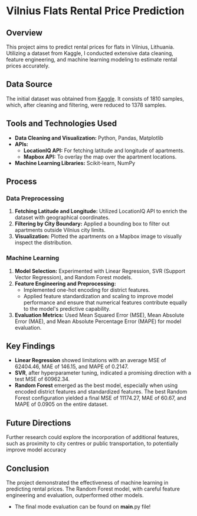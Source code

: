 # Vilnius Flats Rental Price Prediction

## Overview
This project aims to predict rental prices for flats in Vilnius, Lithuania. Utilizing a dataset from Kaggle, I conducted extensive data cleaning, feature engineering, and machine learning modeling to estimate rental prices accurately.

## Data Source
The initial dataset was obtained from [Kaggle](https://www.kaggle.com/datasets/martynasvarnas/vilnius-flats-for-rent). It consists of 1810 samples, which, after cleaning and filtering, were reduced to 1378 samples.

## Tools and Technologies Used
- **Data Cleaning and Visualization:** Python, Pandas, Matplotlib
- **APIs:**
  - **LocationIQ API:** For fetching latitude and longitude of apartments.
  - **Mapbox API:** To overlay the map over the apartment locations.
- **Machine Learning Libraries:** Scikit-learn, NumPy

## Process

### Data Preprocessing
1. **Fetching Latitude and Longitude:** Utilized LocationIQ API to enrich the dataset with geographical coordinates.
2. **Filtering by City Boundary:** Applied a bounding box to filter out apartments outside Vilnius city limits.
3. **Visualization:** Plotted the apartments on a Mapbox image to visually inspect the distribution.

### Machine Learning
1. **Model Selection:** Experimented with Linear Regression, SVR (Support Vector Regression), and Random Forest models.
2. **Feature Engineering and Preprocessing:**
    - Implemented one-hot encoding for district features.
    - Applied feature standardization and scaling to improve model performance and ensure that numerical features contribute equally to the model's predictive capability.
3. **Evaluation Metrics:** Used Mean Squared Error (MSE), Mean Absolute Error (MAE), and Mean Absolute Percentage Error (MAPE) for model evaluation.

## Key Findings
- **Linear Regression** showed limitations with an average MSE of 62404.46, MAE of 146.15, and MAPE of 0.2147.
- **SVR**, after hyperparameter tuning, indicated a promising direction with a test MSE of 60962.34.
- **Random Forest** emerged as the best model, especially when using encoded district features and standardized features. The best Random Forest configuration yielded a final MSE of 11174.27, MAE of 60.67, and MAPE of 0.0905 on the entire dataset.

## Future Directions
Further research could explore the incorporation of additional features, such as proximity to city centres or public transportation, to potentially improve model accuracy

## Conclusion
The project demonstrated the effectiveness of machine learning in predicting rental prices. The Random Forest model, with careful feature engineering and evaluation, outperformed other models. 

- The final mode evaluation can be found on __main__.py file!
